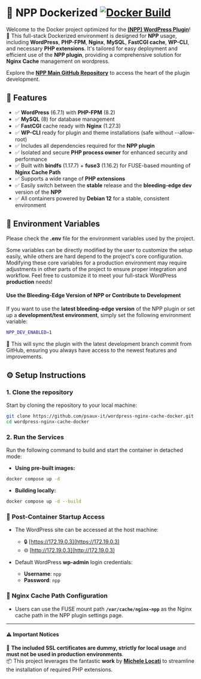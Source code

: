 # 🐳 NPP Dockerized  [![Docker Build](https://github.com/psaux-it/wordpress-nginx-cache-docker/actions/workflows/docker-publish.yml/badge.svg)](https://github.com/psaux-it/wordpress-nginx-cache-docker/actions/workflows/docker-publish.yml)

Welcome to the Docker project optimized for the **[(NPP) WordPress Plugin](https://wordpress.org/plugins/fastcgi-cache-purge-and-preload-nginx/)**! 🎉 This full-stack Dockerized environment is designed for **NPP** usage, including **WordPress**, **PHP-FPM**, **Nginx**, **MySQL**, **FastCGI cache**, **WP-CLI**, and necessary **PHP extensions**. It's tailored for easy deployment and efficient use of the **NPP plugin**, providing a comprehensive solution for **Nginx Cache** management on wordpress.

Explore the **[NPP Main GitHub Repository](https://github.com/psaux-it/nginx-fastcgi-cache-purge-and-preload)** to access the heart of the plugin development.

## 🔧 Features

- ✅ **WordPress** (6.7.1) with **PHP-FPM** (8.2)
- ✅ **MySQL** (8) for database management
- ✅ **FastCGI** cache ready with **Nginx** (1.27.3)
- ✅ **WP-CLI** ready for plugin and theme installations (safe without --allow-root)
- ✅ Includes all dependencies required for the **NPP plugin**
- ✅ Isolated and secure **PHP process owner** for enhanced security and performance
- ✅ Built with **bindfs** (1.17.7) + **fuse3** (1.16.2) for FUSE-based mounting of **Nginx Cache Path**
- ✅ Supports a wide range of **PHP extensions**
- ✅ Easily switch between the **stable** release and the **bleeding-edge dev** version of the **NPP**
- ✅ All containers powered by **Debian 12** for a stable, consistent environment

## 🔑 Environment Variables

Please check the **.env** file for the environment variables used by the project.

Some variables can be directly modified by the user to customize the setup easily, while others are hard depend to the project's core configuration. Modifying these core variables for a production environment may require adjustments in other parts of the project to ensure proper integration and workflow. Feel free to customize it to meet your full-stack WordPress **production** needs!

#### Use the Bleeding-Edge Version of NPP or Contribute to Development  

If you want to use the **latest bleeding-edge version** of the NPP plugin or set up a **development/test environment**, simply set the following environment variable:  

```bash
NPP_DEV_ENABLED=1
```

🔄 This will sync the plugin with the latest development branch commit from GitHub, ensuring you always have access to the newest features and improvements.

## ⚙️️ Setup Instructions

### 1. Clone the repository

Start by cloning the repository to your local machine:

```bash
git clone https://github.com/psaux-it/wordpress-nginx-cache-docker.git
cd wordpress-nginx-cache-docker
```

### 2. Run the Services

Run the following command to build and start the container in detached mode:

- **Using pre-built images:**  

```bash
docker compose up -d
```

- **Building locally:**

```bash
docker compose up -d --build
```

### 🚀 **Post-Container Startup Access**
- The WordPress site can be accessed at the host machine:
  - 🔒 [https://172.19.0.3](https://172.19.0.3)
  - 🌐 [http://172.19.0.3](http://172.19.0.3)

- Default WordPress **wp-admin** login credentials:
  - **Username**: `npp`
  - **Password**: `npp`

### 🔧 **Nginx Cache Path Configuration**
- Users can use the FUSE mount path **`/var/cache/nginx-npp`** as the Nginx cache path in the NPP plugin settings page.

---
#### ⚠️ Important Notices
🚨 **The included SSL certificates are dummy, strictly for local usage** and **must not be used in production environments**.<br>
📦 This project leverages the fantastic **work** by **[Michele Locati](https://github.com/mlocati/docker-php-extension-installer)** to streamline the installation of required PHP extensions.
